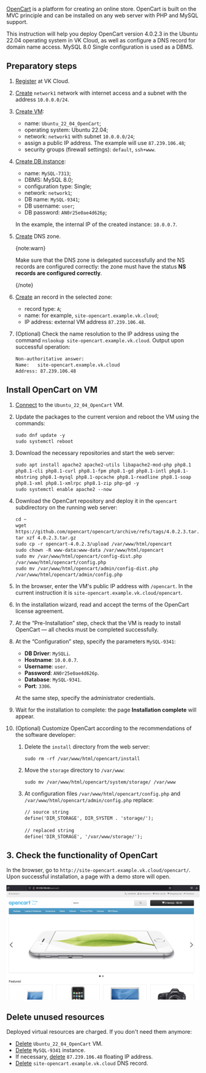 [OpenCart](https://www.opencart.com) is a platform for creating an online store. OpenCart is built on the MVC principle and can be installed on any web server with PHP and MySQL support.

This instruction will help you deploy OpenCart version 4.0.2.3 in the Ubuntu 22.04 operating system in VK Cloud, as well as configure a DNS record for domain name access. MySQL 8.0 Single configuration is used as a DBMS.

## Preparatory steps

1. [Register](/en/intro/start/account-registration) at VK Cloud.
1. [Create](/en/networks/vnet/instructions/net#creating_network) `network1` network with internet access and a subnet with the address `10.0.0.0/24`.
1. [Create VM](/en/computing/iaas/instructions/vm/vm-create):

   - name: `Ubuntu_22_04_OpenCart`;
   - operating system: Ubuntu 22.04;
   - network: `network1` with subnet `10.0.0.0/24`;
   - assign a public IP address. The example will use `87.239.106.48`;
   - security groups (firewall settings): `default`, `ssh+www`.

1. [Create DB instance](/en/dbs/dbaas/instructions/create):

   - name: `MySQL-7313`;
   - DBMS: MySQL 8.0;
   - configuration type: Single;
   - network: `network1`;
   - DB name: `MySQL-9341`;
   - DB username: `user`;
   - DB password: `AN0r25e0ae4d626p`;

   In the example, the internal IP of the created instance: `10.0.0.7`.

1. [Create](/en/networks/dns/publicdns#creating_a_zone) DNS zone.

   {note:warn}

   Make sure that the DNS zone is delegated successfully and the NS records are configured correctly: the zone must have the status **NS records are configured correctly**.

   {/note}

1. [Create](/en/networks/dns/publicdns#adding_resource_records) an record in the selected zone:

   - record type: `A`;
   - name: for example, `site-opencart.example.vk.cloud`;
   - IP address: external VM address `87.239.106.48`.

1. (Optional) Check the name resolution to the IP address using the command `nslookup site-opencart.example.vk.cloud`. Output upon successful operation:

   ```console
   Non-authoritative answer:
   Name:   site-opencart.example.vk.cloud
   Address: 87.239.106.48
   ```

## Install OpenCart on VM

1. [Connect](/en/computing/iaas/instructions/vm/vm-connect/vm-connect-nix) to the `Ubuntu_22_04_OpenCart` VM.
1. Update the packages to the current version and reboot the VM using the commands:

   ```console
   sudo dnf update -y
   sudo systemctl reboot
   ```

1. Download the necessary repositories and start the web server:

   ```console
   sudo apt install apache2 apache2-utils libapache2-mod-php php8.1 php8.1-cli php8.1-curl php8.1-fpm php8.1-gd php8.1-intl php8.1-mbstring php8.1-mysql php8.1-opcache php8.1-readline php8.1-soap php8.1-xml php8.1-xmlrpc php8.1-zip php-gd -y
   sudo systemctl enable apache2 --now
   ```

1. Download the OpenCart repository and deploy it in the `opencart` subdirectory on the running web server:

   ```console
   cd ~
   wget https://github.com/opencart/opencart/archive/refs/tags/4.0.2.3.tar.gz
   tar xzf 4.0.2.3.tar.gz
   sudo cp -r opencart-4.0.2.3/upload /var/www/html/opencart
   sudo chown -R www-data:www-data /var/www/html/opencart
   sudo mv /var/www/html/opencart/config-dist.php /var/www/html/opencart/config.php
   sudo mv /var/www/html/opencart/admin/config-dist.php /var/www/html/opencart/admin/config.php
   ```

1. In the browser, enter the VM's public IP address with `/opencart`. In the current instruction it is `site-opencart.example.vk.cloud/opencart`.
1. In the installation wizard, read and accept the terms of the OpenCart license agreement.
1. At the “Pre-Installation” step, check that the VM is ready to install OpenCart — all checks must be completed successfully.
1. At the “Configuration” step, specify the parameters `MySQL-9341`:

   - **DB Driver**: `MySQLi`.
   - **Hostname**: `10.0.0.7`.
   - **Username**: `user`.
   - **Password**: `AN0r25e0ae4d626p`.
   - **Database**: `MySQL-9341`.
   - **Port**: `3306`.

    At the same step, specify the administrator credentials.

1. Wait for the installation to complete: the page **Installation complete** will appear.
1. (Optional) Customize OpenCart according to the recommendations of the software developer:

   1. Delete the `install` directory from the web server:

      ```console
      sudo rm -rf /var/www/html/opencart/install
      ```

   1. Move the `storage` directory to `/var/www`:

      ```console
      sudo mv /var/www/html/opencart/system/storage/ /var/www
      ```

   1. At configuration files `/var/www/html/opencart/config.php` and `/var/www/html/opencart/admin/config.php` replace:

      ```console
      // source string
      define('DIR_STORAGE', DIR_SYSTEM . 'storage/');

      // replaced string
      define('DIR_STORAGE', '/var/www/storage/');
      ```

## 3. Check the functionality of OpenCart

In the browser, go to `http://site-opencart.example.vk.cloud/opencart/`. Upon successful installation, a page with a demo store will open.

![](assets/opencart_shop.png)

## Delete unused resources

Deployed virtual resources are charged. If you don't need them anymore:

- [Delete](/en/computing/iaas/instructions/vm/vm-manage#delete_vm) `Ubuntu_22_04_OpenCart` VM.
- [Delete](/en/dbs/dbaas/instructions/delete) `MySQL-9341` instance.
- If necessary, [delete](/en/networks/vnet/instructions/ip/floating-ip#removing_floating_ip_address_from_the_project) `87.239.106.48` floating IP address.
- [Delete](/en/networks/dns/publicdns#deleting_resource_records) `site-opencart.example.vk.cloud` DNS record.
